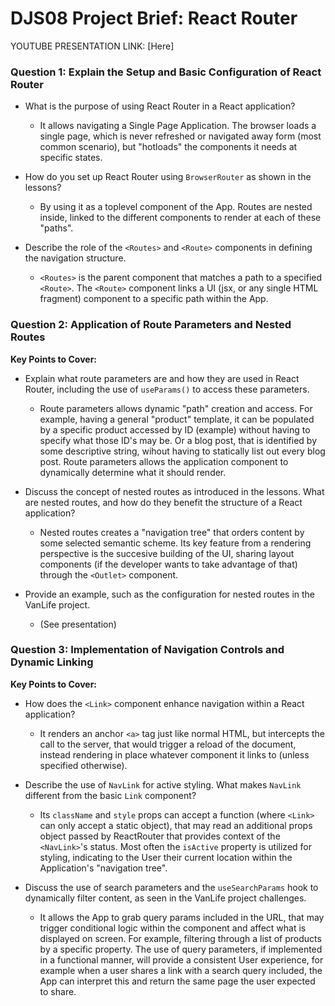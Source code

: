 # DJS08 Project Brief: React Router 

YOUTUBE PRESENTATION LINK: [Here]


### Question 1: Explain the Setup and Basic Configuration of React Router

- What is the purpose of using React Router in a React application?
    - It allows navigating a Single Page Application. The browser loads a single page, which is never refreshed or navigated away form (most common scenario), but "hotloads" the components it needs at specific states.

- How do you set up React Router using `BrowserRouter` as shown in the lessons?
    - By using it as a toplevel component of the App. Routes are nested inside, linked to the different components to render at each of these "paths".

- Describe the role of the `<Routes>` and `<Route>` components in defining the navigation structure.
    - `<Routes>` is the parent component that matches a path to a specified `<Route>`. The `<Route>` component links a UI (jsx, or any single HTML fragment) component to a specific path within the App.

### Question 2: Application of Route Parameters and Nested Routes

**Key Points to Cover:**
- Explain what route parameters are and how they are used in React Router, including the use of `useParams()` to access these parameters.
    - Route parameters allows dynamic "path" creation and access. For example, having a general "product" template, it can be populated by a specific product accessed by ID (example) without having to specify what those ID's may be. Or a blog post, that is identified by some descriptive string, wihout having to statically list out every blog post. Route parameters allows the application component to dynamically determine what it should render.

- Discuss the concept of nested routes as introduced in the lessons. What are nested routes, and how do they benefit the structure of a React application?
    - Nested routes creates a "navigation tree" that orders content by some selected semantic scheme. Its key feature from a rendering perspective is the succesive building of the UI, sharing layout components (if the developer wants to take advantage of that) through the `<Outlet>` component.

- Provide an example, such as the configuration for nested routes in the VanLife project.
    - (See presentation)

### Question 3: Implementation of Navigation Controls and Dynamic Linking

**Key Points to Cover:**
- How does the `<Link>` component enhance navigation within a React application?
    - It renders an anchor `<a>` tag just like normal HTML, but intercepts the call to the server, that would trigger a reload of the document, instead rendering in place whatever component it links to (unless specified otherwise).

- Describe the use of `NavLink` for active styling. What makes `NavLink` different from the basic `Link` component?
    - Its `className` and `style` props can accept a function (where `<Link>` can only accept a static object), that may read an additional props object passed by ReactRouter that provides context of the `<NavLink>`'s status. Most often the `isActive` property is utilized for styling, indicating to the User their current location within the Application's "navigation tree".

- Discuss the use of search parameters and the `useSearchParams` hook to dynamically filter content, as seen in the VanLife project challenges.
    - It allows the App to grab query params included in the URL, that may trigger conditional logic within the component and affect what is displayed on screen. For example, filtering through a list of products by a specific property. The use of query parameters, if implemented in a functional manner, will provide a consistent User experience, for example when a user shares a link with a search query included, the App can interpret this and return the same page the user expected to share.
